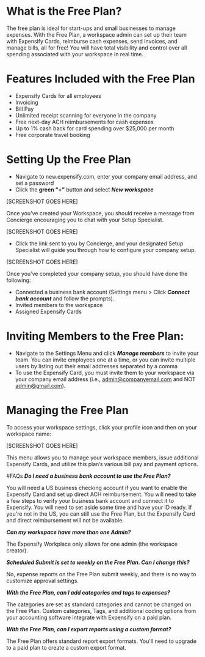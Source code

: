 ---
---
<!-- The lines above are required by Jekyll to process the .md file -->

# What is the Free Plan?
The free plan is ideal for start-ups and small businesses to manage expenses. With the Free Plan, a workspace admin can set up their team with Expensify Cards, reimburse cash expenses, send invoices, and manage bills, all for free! You will have total visibility and control over all spending associated with your workspace in real time.

# Features Included with the Free Plan
- Expensify Cards for all employees
- Invoicing
- Bill Pay
- Unlimited receipt scanning for everyone in the company
- Free next-day ACH reimbursements for cash expenses
- Up to 1% cash back for card spending over $25,000 per month
- Free corporate travel booking

# Setting Up the Free Plan
- Navigate to new.expensify.com, enter your company email address, and set a password
- Click the **green “+”** button and select **_New workspace_**

[SCREENSHOT GOES HERE]

Once you’ve created your Workspace, you should receive a message from Concierge encouraging you to chat with your Setup Specialist.

[SCREENSHOT GOES HERE]

- Click the link sent to you by Concierge, and your designated Setup Specialist will guide you through how to configure your company setup.

[SCREENSHOT GOES HERE]

Once you’ve completed your company setup, you should have done the following:

- Connected a business bank account (Settings menu > Click **_Connect bank account_** and follow the prompts).
- Invited members to the workspace
- Assigned Expensify Cards

# Inviting Members to the Free Plan:
- Navigate to the Settings Menu and click **_Manage members_** to invite your team. You can invite employees one at a time, or you can invite multiple users by listing out their email addresses separated by a comma
- To use the Expensify Card, you must invite them to your workspace via your company email address (i.e., admin@companyemail.com and NOT admin@gmail.com).

# Managing the Free Plan
To access your workspace settings, click your profile icon and then on your workspace name:

[SCREENSHOT GOES HERE]

This menu allows you to manage your workspace members, issue additional Expensify Cards, and utilize this plan’s various bill pay and payment options.

#FAQs
**_Do I need a business bank account to use the Free Plan?_**

You will need a US business checking account if you want to enable the Expensify Card and set up direct ACH reimbursement.
You will need to take a few steps to verify your business bank account and connect it to Expensify. You will need to set aside some time and have your ID ready.
If you're not in the US, you can still use the Free Plan, but the Expensify Card and direct reimbursement will not be available.

**_Can my workspace have more than one Admin?_**

The Expensify Workplace only allows for one admin (the workspace creator).

**_Scheduled Submit is set to weekly on the Free Plan. Can I change this?_**

No, expense reports on the Free Plan submit weekly, and there is no way to customize approval settings.

**_With the Free Plan, can I add categories and tags to expenses?_**

The categories are set as standard categories and cannot be changed on the Free Plan. Custom categories, Tags, and additional coding options from your accounting software integrate with Expensify on a paid plan.

**_With the Free Plan, can I export reports using a custom format?_**

The Free Plan offers standard report export formats. You'll need to upgrade to a paid plan to create a custom export format.
